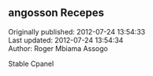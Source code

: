 ## angosson Recepes  
Originally published: 2012-07-24 13:54:33  
Last updated: 2012-07-24 13:54:34  
Author: Roger Mbiama Assogo  
  
Stable Cpanel